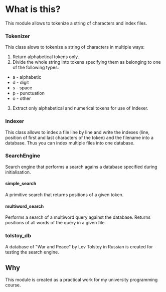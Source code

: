 # What is this?

This module allows to tokenize a string of characters and index files.

### Tokenizer

This class alows to tokenize a string of characters in multiple ways:

1. Return alphabetical tokens only.
2. Divide the whole string into tokens specifying them as belonging to one of the following types:
* a - alphabetic
* d - digit
* s - space
* p - punctuation
* o - other
3. Extract only alphabetical and numerical tokens for use of Indexer.

### Indexer

This class allows to index a file line by line and write the indexes (line, position of first and last characters of the token) and the filename into a database. Thus you can index multiple files into one database.

### SearchEngine

Search engine that performs a search agains a database specified during initialisation.

#### simple_search

A primitive search that returns positions of a given token.

#### multiword_search

Performs a search of a multiword query against the database. Returns positions of all words of the query in a given file.

### tolstoy_db

A database of "War and Peace" by Lev Tolstoy in Russian is created for testing the search engine.


## Why

This module is created as a practical work for my university programming course.



